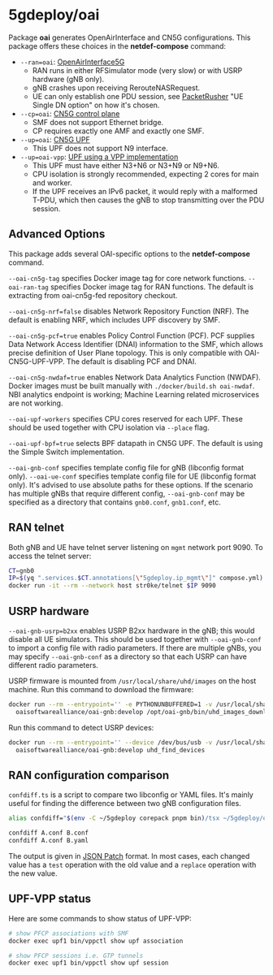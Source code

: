 # 5gdeploy/oai

Package **oai** generates OpenAirInterface and CN5G configurations.
This package offers these choices in the **netdef-compose** command:

* `--ran=oai`: [OpenAirInterface5G](https://gitlab.eurecom.fr/oai/openairinterface5g)
  * RAN runs in either RFSimulator mode (very slow) or with USRP hardware (gNB only).
  * gNB crashes upon receiving RerouteNASRequest.
  * UE can only establish one PDU session, see [PacketRusher](../packetrusher/README.md) "UE Single DN option" on how it's chosen.
* `--cp=oai`: [CN5G control plane](https://gitlab.eurecom.fr/oai/cn5g/oai-cn5g-fed)
  * SMF does not support Ethernet bridge.
  * CP requires exactly one AMF and exactly one SMF.
* `--up=oai`: [CN5G UPF](https://gitlab.eurecom.fr/oai/cn5g/oai-cn5g-upf)
  * This UPF does not support N9 interface.
* `--up=oai-vpp`: [UPF using a VPP implementation](https://gitlab.eurecom.fr/oai/cn5g/oai-cn5g-upf-vpp)
  * This UPF must have either N3+N6 or N3+N9 or N9+N6.
  * CPU isolation is strongly recommended, expecting 2 cores for main and worker.
  * If the UPF receives an IPv6 packet, it would reply with a malformed T-PDU, which then causes the gNB to stop transmitting over the PDU session.

## Advanced Options

This package adds several OAI-specific options to the **netdef-compose** command.

`--oai-cn5g-tag` specifies Docker image tag for core network functions.
`--oai-ran-tag` specifies Docker image tag for RAN functions.
The default is extracting from oai-cn5g-fed repository checkout.

`--oai-cn5g-nrf=false` disables Network Repository Function (NRF).
The default is enabling NRF, which includes UPF discovery by SMF.

`--oai-cn5g-pcf=true` enables Policy Control Function (PCF).
PCF supplies Data Network Access Identifier (DNAI) information to the SMF, which allows precise definition of User Plane topology.
This is only compatible with OAI-CN5G-UPF-VPP.
The default is disabling PCF and DNAI.

`--oai-cn5g-nwdaf=true` enables Network Data Analytics Function (NWDAF).
Docker images must be built manually with `./docker/build.sh oai-nwdaf`.
NBI analytics endpoint is working; Machine Learning related microservices are not working.

`--oai-upf-workers` specifies CPU cores reserved for each UPF.
These should be used together with CPU isolation via `--place` flag.

`--oai-upf-bpf=true` selects BPF datapath in CN5G UPF.
The default is using the Simple Switch implementation.

`--oai-gnb-conf` specifies template config file for gNB (libconfig format only).
`--oai-ue-conf` specifies template config file for UE (libconfig format only).
It's advised to use absolute paths for these options.
If the scenario has multiple gNBs that require different config, `--oai-gnb-conf` may be specified as a directory that contains `gnb0.conf`, `gnb1.conf`, etc.

## RAN telnet

Both gNB and UE have telnet server listening on `mgmt` network port 9090.
To access the telnet server:

```bash
CT=gnb0
IP=$(yq ".services.$CT.annotations[\"5gdeploy.ip_mgmt\"]" compose.yml)
docker run -it --rm --network host str0ke/telnet $IP 9090
```

## USRP hardware

`--oai-gnb-usrp=b2xx` enables USRP B2xx hardware in the gNB; this would disable all UE simulators.
This should be used together with `--oai-gnb-conf` to import a config file with radio parameters.
If there are multiple gNBs, you may specify `--oai-gnb-conf` as a directory so that each USRP can have different radio parameters.

USRP firmware is mounted from `/usr/local/share/uhd/images` on the host machine.
Run this command to download the firmware:

```bash
docker run --rm --entrypoint='' -e PYTHONUNBUFFERED=1 -v /usr/local/share/uhd/images:/usr/local/share/uhd/images \
  oaisoftwarealliance/oai-gnb:develop /opt/oai-gnb/bin/uhd_images_downloader.py
```

Run this command to detect USRP devices:

```bash
docker run --rm --entrypoint='' --device /dev/bus/usb -v /usr/local/share/uhd/images:/usr/local/share/uhd/images:ro \
  oaisoftwarealliance/oai-gnb:develop uhd_find_devices
```

## RAN configuration comparison

`confdiff.ts` is a script to compare two libconfig or YAML files.
It's mainly useful for finding the difference between two gNB configuration files.

```bash
alias confdiff="$(env -C ~/5gdeploy corepack pnpm bin)/tsx ~/5gdeploy/oai/confdiff.ts"

confdiff A.conf B.conf
confdiff A.conf B.yaml
```

The output is given in [JSON Patch](https://datatracker.ietf.org/doc/html/rfc6902) format.
In most cases, each changed value has a `test` operation with the old value and a `replace` operation with the new value.

## UPF-VPP status

Here are some commands to show status of UPF-VPP:

```bash
# show PFCP associations with SMF
docker exec upf1 bin/vppctl show upf association

# show PFCP sessions i.e. GTP tunnels
docker exec upf1 bin/vppctl show upf session
```
